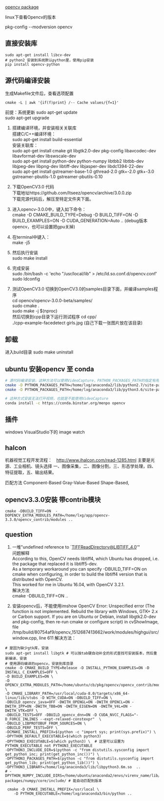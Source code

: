 [opencv package](https://sourceforge.net/p/opencvlibrary/activity/?page=0&limit=100#553a433fe88f3d0ccc1e5008)

linux下查看Opencv的版本

pkg-config --modversion opencv  

## 直接安装库
```shell
sudo apt-get install libcv-dev
# python2 安装到系统默认python里，使用pip安装
pip install opencv-python
```

## 源代码编译安装
生成Makefile文件后，查看选项配置
```shell
cmake -L | awk '{if(f)print} /-- Cache values/{f=1}'
```

前提：系统更新
sudo apt-get update   
sudo apt-get upgrade  
1. 搭建编译环境，并安装相关关联库  
搭建C/C++编译环境：  
sudo apt-get install build-essential    
安装关联库：  
sudo apt-get install cmake git libgtk2.0-dev pkg-config libavcodec-dev libavformat-dev libswscale-dev   
sudo apt-get install python-dev python-numpy libtbb2 libtbb-dev libjpeg-dev libpng-dev libtiff-dev libjasper-dev libdc1394-22-dev  
sudo apt-get install gstreamer-base-1.0 gthread-2.0 gtk+-2.0 gtk+-3.0 gstreamer-pbutils-1.0 gstreamer-pbutils-0.10
2. 下载OpenCV3.0 代码  
下载地址https://github.com/Itseez/opencv/archive/3.0.0.zip  
下载完源代码后，解压至特定文件夹下面。  
3. 进入opencv-3.0.0中，键入如下命令：  
cmake -D CMAKE_BUILD_TYPE=Debug -D BUILD_TIFF=ON -D BUILD_EXAMPLES=ON -D CUDA_GENERATION=Auto .. (debug版本opencv，也可以设置把gpu关掉)

4. 在terminal中键入：  
make -j5  
5. 然后执行安装  
sudo make install  
6. 完成安装  
sudo /bin/bash -c 'echo "/usr/local/lib" > /etc/ld.so.conf.d/opencv.conf'    
sudo ldconfig    
7. 测试OpenCV3.0
切换到OpenCV3.0的samples目录下面，并编译samples程序  
cd opencv/opencv-3.0.0-beta/samples/  
sudo cmake .  
sudo make -j $(nproc)  
然后切换到cpp目录下运行测试程序
cd cpp/  
./cpp-example-facedetect girls.jpg (自己下载一张图片放在该目录)

## 卸载
进入build目录
sudo make uninstall

## ubuntu 安装opencv 至 conda
```sh
# 源代码编译安装，这种方法可以使用VideoCapture，PATHON_PACKAGES_PATH的指定有用吗？？？ ，不过这次是可行的
cmake -D PYTHON_PACKAGES_PATH=/home/lxg/anaconda2/lib/python2.7/site-packages/ -D BUILD_TIFF=ON ..
cmake -D PYTHON_PACKAGES_PATH=/home/lxg/anaconda3/lib/python3.6/site-packages/ -D BUILD_TIFF=ON ..

# 这种方式安装无法打开视频，也就是不能使用VideoCapture 
conda install -c https://conda.binstar.org/menpo opencv
```

## 插件
windows VisualStudio下的 image watch

## halcon
机器视觉工程开发流程：　http://www.ihalcon.com/read-1285.html
主要是光源、工业相机、镜头选择
一、图像采集，二、图像分割，三、形态学处理，四、特征提取，五、输出结果。

匹配方法
Component-Based
Gray-Value-Based
Shape-Based,


## opencv3.3.0安装 带contrib模块
```shell
cmake -DBUILD_TIFF=ON  -DOPENCV_EXTRA_MODULES_PATH=/home/lxg/app/opencv-3.3.0/opencv_contrib/modules ..
```
## question
1. 一堆"undefined reference to `TIFFReadDirectory@LIBTIFF_4.0'"  
问题解释  
According to this, OpenCV needs libtiff4, which Ubuntu has dropped, i.e. the package that replaced it is libtiff5-dev.  
As a temporary workaround you can specify -DBUILD_TIFF=ON on cmake when configuring, in order to build the libtiff4 version that is distributed with OpenCV.  
This worked for me in Ubuntu 16.04, with OpenCV 3.2.1.  
解决方法  
cmake -DBUILD_TIFF=ON  ..

2. 安装opencv后，不能使用imshow
OpenCV Error: Unspecified error (The function is not implemented. Rebuild the library with Windows, GTK+ 2.x or Carbon support. If you are on Ubuntu or Debian, install libgtk2.0-dev and pkg-config, then re-run cmake or configure script) in cvShowImage, file /tmp/build/80754af9/opencv_1512687413662/work/modules/highgui/src/window.cpp, line 611
解决方法：
```shell
# 是因为缺少gtk库，安装
sudo apt-get install libgtk # 可以按tab键自动补全的形式查找可安装版本，然后重新编译、安装
# 使用源码编译的opencv，安装到库目录
cmake -D CMAKE_BUILD_TYPE=Release -D INSTALL_PYTHON_EXAMPLES=ON -D INSTALL_C_EXAMPLES=OFF \
-D BUILD_EXAMPLES=ON \
-D OPENCV_EXTRA_MODULES_PATH=/home/ubuntu/cb/pkg/opencv/opencv_contrib/modules \
-D CMAKE_LIBRARY_PATH=/usr/local/cuda-8.0/targets/x86_64-linux/lib/stubs -D WITH_CUDA=ON -DBUILD_TIFF=ON \
-DBUILD_opencv_java=OFF -DWITH_OPENGL=ON -DWITH_OPENCL=ON -DWITH_IPP=ON -DWITH_TBB=ON -DWITH_EIGEN=ON -DWITH_V4L=ON -DWITH_VTK=OFF \
-DBUILD_TESTS=OFF -DBUILD_opencv_dnn=ON -D CUDA_NVCC_FLAGS="-D_FORCE_INLINES --expt-relaxed-constexpr"  \
-DBUILD_LIBPROTOBUF_FROM_SOURCES=ON \
-DBUILD_PERF_TESTS=OFF \
-DCMAKE_INSTALL_PREFIX=$(python -c "import sys; print(sys.prefix)") \
-DPYTHON_DEFAULT_EXECUTABLE=$(which python3)
-DPYTHON3_EXECUTABLE=$(which python3) \  # 这里可以设置为PYTHON_EXECUTABLE not PYTHON3_EXECUTABLE
-DPYTHON3_INCLUDE_DIR=$(python -c "from distutils.sysconfig import get_python_inc; print(get_python_inc())") \
-DPYTHON3_PACKAGES_PATH=$(python -c "from distutils.sysconfig import get_python_lib; print(get_python_lib())") \
-DPYTHON3_LIBRARY=/home/lxg/anaconda3/lib/libpython3.6m.so  ..
# -DPYTHON_NUMPY_INCLUDE_DIRS=/home/ubuntu/anaconda2/envs/virenv_name/lib/python2.7/site-packages/numpy/core/include/ # 能自动匹配到版本 

 cmake -D CMAKE_INSTALL_PREFIX=/usr/local \
    -D PYTHON_EXECUTABLE=/home/lxg/anaconda3/bin/python ..
```
